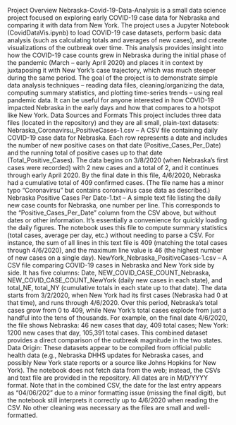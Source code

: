Project Overview
Nebraska-Covid-19-Data-Analysis is a small data science project focused on exploring early COVID-19 case data for Nebraska and comparing it with data from New York. The project uses a Jupyter Notebook (CovidDataVis.ipynb) to load COVID-19 case datasets, perform basic data analysis (such as calculating totals and averages of new cases), and create visualizations of the outbreak over time. This analysis provides insight into how the COVID-19 case counts grew in Nebraska during the initial phase of the pandemic (March – early April 2020) and places it in context by juxtaposing it with New York’s case trajectory, which was much steeper during the same period. The goal of the project is to demonstrate simple data analysis techniques – reading data files, cleaning/organizing the data, computing summary statistics, and plotting time-series trends – using real pandemic data. It can be useful for anyone interested in how COVID-19 impacted Nebraska in the early days and how that compares to a hotspot like New York.
Data Sources and Formats
This project includes three data files (located in the repository) and they are all small, plain-text datasets:
Nebraska_Coronavirsu_PositiveCases-1.csv – A CSV file containing daily COVID-19 case data for Nebraska. Each row represents a date and includes the number of new positive cases on that date (Positive_Cases_Per_Date) and the running total of positive cases up to that date (Total_Positive_Cases). The data begins on 3/8/2020 (when Nebraska’s first cases were recorded) with 2 new cases and a total of 2, and it continues through early April 2020. By the final date in this file, 4/6/2020, Nebraska had a cumulative total of 409 confirmed cases. (The file name has a minor typo “Coronavirsu” but contains coronavirus case data as described.)
Nebraska Positive Cases Per Date-1.txt – A simple text file listing the daily new case counts for Nebraska, one number per line. This corresponds to the “Positive_Cases_Per_Date” column from the CSV above, but without dates or other information. It’s essentially a convenience for quickly loading the daily figures. The notebook uses this file to compute summary statistics (total cases, average per day, etc.) without needing to parse a CSV. For instance, the sum of all lines in this text file is 409 (matching the total cases through 4/6/2020), and the maximum line value is 46 (the highest number of new cases on a single day).
NewYork_Nebraska_PositiveCases-1.csv – A CSV file comparing COVID-19 cases in Nebraska and New York side by side. It has five columns: Date, NEW_COVID_CASE_COUNT_Nebraska, NEW_COVID_CASE_COUNT_NewYork (daily new cases in each state), and total_NE, total_NY (cumulative totals in each state up to that date). The data starts from 3/2/2020, when New York had its first cases (Nebraska had 0 at that time), and runs through 4/6/2020. Over this period, Nebraska’s total cases grow from 0 to 409, while New York’s total cases explode from just a handful into the tens of thousands. For example, on the final date 4/6/2020, the file shows Nebraska: 46 new cases that day, 409 total cases; New York: 1200 new cases that day, 105,391 total cases. This combined dataset provides a direct comparison of the outbreak magnitude in the two states.
Data Origin: These datasets appear to be compiled from official public health data (e.g., Nebraska DHHS updates for Nebraska cases, and possibly New York state reports or a source like Johns Hopkins for New York). The notebook does not fetch data from the web; instead, the CSVs and text file are provided in the repository. All dates are in M/D/YYYY format. Note that in the combined CSV, the date for the last entry appears as “04/06/202” due to a minor formatting issue (missing the final digit), but the notebook still interprets it correctly up to 4/6/2020 when reading the CSV. No other cleaning was necessary as the files are small and well-formatted.
